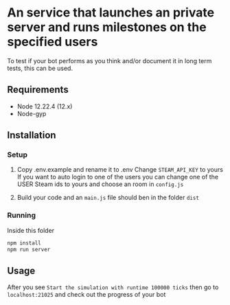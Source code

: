 # An service that launches an private server and runs milestones on the specified users

To test if your bot performs as you think and/or document it in long term tests, this can be used.

## Requirements

- Node 12.22.4 (12.x)
- Node-gyp

## Installation

### Setup

1. Copy .env.example and rename it to .env
Change `STEAM_API_KEY` to yours
If you want to auto login to one of the users you can change one of the USER Steam ids to yours and choose an room in `config.js`

2. Build your code and an `main.js` file should ben in the folder `dist`

### Running

Inside this folder

```bash
npm install
npm run server
```

## Usage

After you see `Start the simulation with runtime 100000 ticks` then go to `localhost:21025` and check out the progress of your bot
